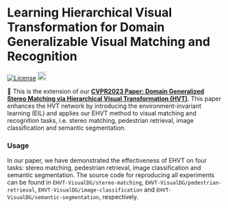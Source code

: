 # Learning Hierarchical Visual Transformation for Domain Generalizable Visual Matching and Recognition
[![License](https://img.shields.io/badge/License-Apache%202.0-blue.svg)](https://opensource.org/licenses/Apache-2.0)
<img alt="PyTorch" height="20" src="https://img.shields.io/badge/PyTorch-%23EE4C2C.svg?&style=for-the-badge&logo=PyTorch&logoColor=white" />

:bell: This is the extension of our **[CVPR2023 Paper: Domain Generalized Stereo Matching via Hierarchical Visual Transformation (HVT)](https://arxiv.org/pdf/2204.02548.pdf)**. This paper enhances the HVT network by introducing the environment-invariant learning (EIL) and applies our EHVT method to visual matching and recognition tasks, i.e. stereo matching, pedestrian retrieval, image classification and semantic segmentation.

### Usage
In our paper, we have demonstrated the effectiveness of EHVT on four tasks: stereo matching, pedestrian retrieval, image classification and semantic segmentation. The source code for reproducing all experiments can be found in `EHVT-VisualDG/stereo-matching`, `EHVT-VisualDG/pedestrian-retrieval`, `EHVT-VisualDG/image-classification` and `EHVT-VisualDG/semantic-segmentation`, respectively.
